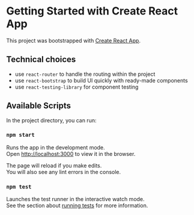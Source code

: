 # Getting Started with Create React App

This project was bootstrapped with [Create React App](https://github.com/facebook/create-react-app).

## Technical choices

- use `react-router` to handle the routing within the project
- use `react-bootstrap` to build UI quickly with ready-made components
- use `react-testing-library` for component testing

## Available Scripts

In the project directory, you can run:

### `npm start`

Runs the app in the development mode.\
Open [http://localhost:3000](http://localhost:3000) to view it in the browser.

The page will reload if you make edits.\
You will also see any lint errors in the console.

### `npm test`

Launches the test runner in the interactive watch mode.\
See the section about [running tests](https://facebook.github.io/create-react-app/docs/running-tests) for more information.
